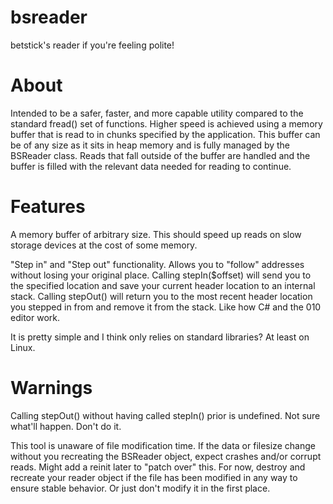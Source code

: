# bsreader
betstick's reader if you're feeling polite!

# About
Intended to be a safer, faster, and more capable utility compared to the standard fread() set of functions. Higher speed is achieved using a memory buffer that is read to in chunks specified by the application. This buffer can be of any size as it sits in heap memory and is fully managed by the BSReader class. Reads that fall outside of the buffer are handled and the buffer is filled with the relevant data needed for reading to continue.

# Features
A memory buffer of arbitrary size. This should speed up reads on slow storage devices at the cost of some memory.


"Step in" and "Step out" functionality. Allows you to "follow" addresses without losing your original place. Calling stepIn($offset) will send you to the specified location and save your current header location to an internal stack. Calling stepOut() will return you to the most recent header location you stepped in from and remove it from the stack. Like how C# and the 010 editor work.


It is pretty simple and I think only relies on standard libraries? At least on Linux.

# Warnings
Calling stepOut() without having called stepIn() prior is undefined. Not sure what'll happen. Don't do it.


This tool is unaware of file modification time. If the data or filesize change without you recreating the BSReader object, expect crashes and/or corrupt reads. Might add a reinit later to "patch over" this. For now, destroy and recreate your reader object if the file has been modified in any way to ensure stable behavior. Or just don't modify it in the first place.